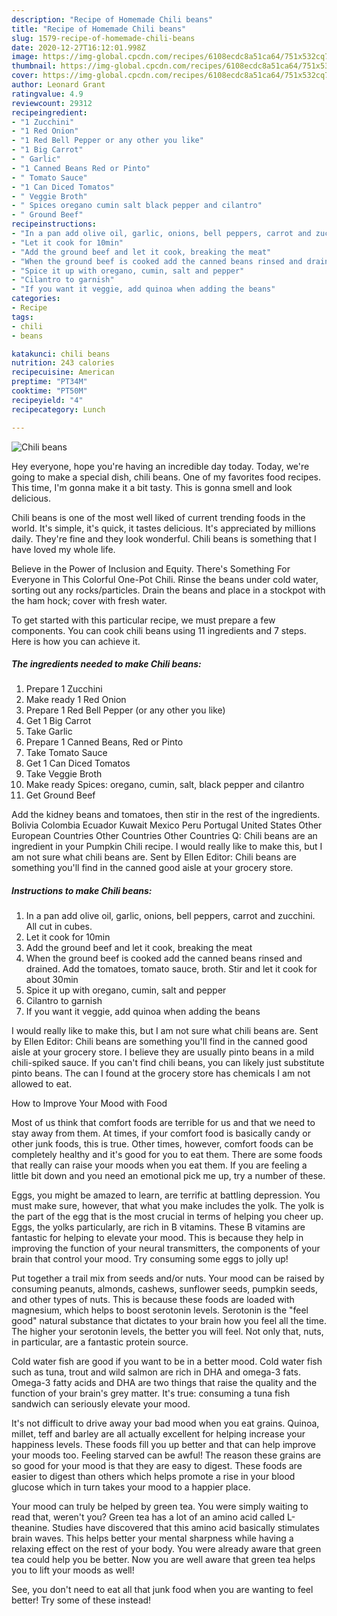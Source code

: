 ```yaml
---
description: "Recipe of Homemade Chili beans"
title: "Recipe of Homemade Chili beans"
slug: 1579-recipe-of-homemade-chili-beans
date: 2020-12-27T16:12:01.998Z
image: https://img-global.cpcdn.com/recipes/6108ecdc8a51ca64/751x532cq70/chili-beans-recipe-main-photo.jpg
thumbnail: https://img-global.cpcdn.com/recipes/6108ecdc8a51ca64/751x532cq70/chili-beans-recipe-main-photo.jpg
cover: https://img-global.cpcdn.com/recipes/6108ecdc8a51ca64/751x532cq70/chili-beans-recipe-main-photo.jpg
author: Leonard Grant
ratingvalue: 4.9
reviewcount: 29312
recipeingredient:
- "1 Zucchini"
- "1 Red Onion"
- "1 Red Bell Pepper or any other you like"
- "1 Big Carrot"
- " Garlic"
- "1 Canned Beans Red or Pinto"
- " Tomato Sauce"
- "1 Can Diced Tomatos"
- " Veggie Broth"
- " Spices oregano cumin salt black pepper and cilantro"
- " Ground Beef"
recipeinstructions:
- "In a pan add olive oil, garlic, onions, bell peppers, carrot and zucchini. All cut in cubes."
- "Let it cook for 10min"
- "Add the ground beef and let it cook, breaking the meat"
- "When the ground beef is cooked add the canned beans rinsed and drained. Add the tomatoes, tomato sauce, broth. Stir and let it cook for about 30min"
- "Spice it up with oregano, cumin, salt and pepper"
- "Cilantro to garnish"
- "If you want it veggie, add quinoa when adding the beans"
categories:
- Recipe
tags:
- chili
- beans

katakunci: chili beans 
nutrition: 243 calories
recipecuisine: American
preptime: "PT34M"
cooktime: "PT50M"
recipeyield: "4"
recipecategory: Lunch

---
```



![Chili beans](https://img-global.cpcdn.com/recipes/6108ecdc8a51ca64/751x532cq70/chili-beans-recipe-main-photo.jpg)

Hey everyone, hope you're having an incredible day today. Today, we're going to make a special dish, chili beans. One of my favorites food recipes. This time, I'm gonna make it a bit tasty. This is gonna smell and look delicious.

Chili beans is one of the most well liked of current trending foods in the world. It's simple, it's quick, it tastes delicious. It's appreciated by millions daily. They're fine and they look wonderful. Chili beans is something that I have loved my whole life.

Believe in the Power of Inclusion and Equity. There&#39;s Something For Everyone in This Colorful One-Pot Chili. Rinse the beans under cold water, sorting out any rocks/particles. Drain the beans and place in a stockpot with the ham hock; cover with fresh water.


To get started with this particular recipe, we must prepare a few components. You can cook chili beans using 11 ingredients and 7 steps. Here is how you can achieve it.

<!--inarticleads1-->

##### The ingredients needed to make Chili beans:

1. Prepare 1 Zucchini
1. Make ready 1 Red Onion
1. Prepare 1 Red Bell Pepper (or any other you like)
1. Get 1 Big Carrot
1. Take  Garlic
1. Prepare 1 Canned Beans, Red or Pinto
1. Take  Tomato Sauce
1. Get 1 Can Diced Tomatos
1. Take  Veggie Broth
1. Make ready  Spices: oregano, cumin, salt, black pepper and cilantro
1. Get  Ground Beef


Add the kidney beans and tomatoes, then stir in the rest of the ingredients. Bolivia Colombia Ecuador Kuwait Mexico Peru Portugal United States Other European Countries Other Countries Other Countries Q: Chili beans are an ingredient in your Pumpkin Chili recipe. I would really like to make this, but I am not sure what chili beans are. Sent by Ellen Editor: Chili beans are something you&#39;ll find in the canned good aisle at your grocery store. 

<!--inarticleads2-->

##### Instructions to make Chili beans:

1. In a pan add olive oil, garlic, onions, bell peppers, carrot and zucchini. All cut in cubes.
1. Let it cook for 10min
1. Add the ground beef and let it cook, breaking the meat
1. When the ground beef is cooked add the canned beans rinsed and drained. Add the tomatoes, tomato sauce, broth. Stir and let it cook for about 30min
1. Spice it up with oregano, cumin, salt and pepper
1. Cilantro to garnish
1. If you want it veggie, add quinoa when adding the beans


I would really like to make this, but I am not sure what chili beans are. Sent by Ellen Editor: Chili beans are something you&#39;ll find in the canned good aisle at your grocery store. I believe they are usually pinto beans in a mild chili-spiked sauce. If you can&#39;t find chili beans, you can likely just substitute pinto beans. The can I found at the grocery store has chemicals I am not allowed to eat. 

How to Improve Your Mood with Food


Most of us think that comfort foods are terrible for us and that we need to stay away from them. At times, if your comfort food is basically candy or other junk foods, this is true. Other times, however, comfort foods can be completely healthy and it's good for you to eat them. There are some foods that really can raise your moods when you eat them. If you are feeling a little bit down and you need an emotional pick me up, try a number of these.

Eggs, you might be amazed to learn, are terrific at battling depression. You must make sure, however, that what you make includes the yolk. The yolk is the part of the egg that is the most crucial in terms of helping you cheer up. Eggs, the yolks particularly, are rich in B vitamins. These B vitamins are fantastic for helping to elevate your mood. This is because they help in improving the function of your neural transmitters, the components of your brain that control your mood. Try consuming some eggs to jolly up!

Put together a trail mix from seeds and/or nuts. Your mood can be raised by consuming peanuts, almonds, cashews, sunflower seeds, pumpkin seeds, and other types of nuts. This is because these foods are loaded with magnesium, which helps to boost serotonin levels. Serotonin is the "feel good" natural substance that dictates to your brain how you feel all the time. The higher your serotonin levels, the better you will feel. Not only that, nuts, in particular, are a fantastic protein source.

Cold water fish are good if you want to be in a better mood. Cold water fish such as tuna, trout and wild salmon are rich in DHA and omega-3 fats. Omega-3 fatty acids and DHA are two things that raise the quality and the function of your brain's grey matter. It's true: consuming a tuna fish sandwich can seriously elevate your mood. 

It's not difficult to drive away your bad mood when you eat grains. Quinoa, millet, teff and barley are all actually excellent for helping increase your happiness levels. These foods fill you up better and that can help improve your moods too. Feeling starved can be awful! The reason these grains are so good for your mood is that they are easy to digest. These foods are easier to digest than others which helps promote a rise in your blood glucose which in turn takes your mood to a happier place.

Your mood can truly be helped by green tea. You were simply waiting to read that, weren't you? Green tea has a lot of an amino acid called L-theanine. Studies have discovered that this amino acid basically stimulates brain waves. This helps better your mental sharpness while having a relaxing effect on the rest of your body. You were already aware that green tea could help you be better. Now you are well aware that green tea helps you to lift your moods as well!

See, you don't need to eat all that junk food when you are wanting to feel better! Try some of these instead!

